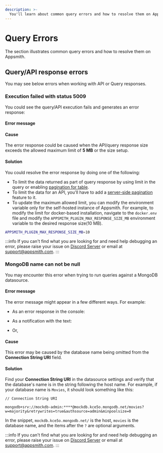 ```yaml
---
description: >-
  You'll learn about common query errors and how to resolve them on Appsmith.
---
```

# Query Errors
The section illustrates common query errors and how to resolve them on Appsmith.

## Query/API response errors
You may see below errors when working with API or Query responses.

### Execution failed with status 5009
You could see the query/API execution fails and generates an error response:

<Message
 messageContainerClassName="error"
messageContent="<QUERY_OR_API_NAME> action returned an error response. Response size exceeded the maximum supported size of <SIZE_SPECIFIED_IN_FILE> MB. Please use LIMIT to reduce the amount of data fetched."></Message>

#### Error message
<Message
 messageContainerClassName='error'
messageContent='Response size exceeded the maximum supported size of <SIZE_SPECIFIED_IN_FILE> MB. Please use LIMIT to reduce the amount of data fetched.'></Message>


#### Cause
The error response could be caused when the API/query response size exceeds the allowed maximum limit of **5 MB** or the size setup.


#### Solution
You could resolve the error response by doing one of the following:
* To limit the data returned as part of query response by using limit in the query or enabling [pagination for table](/build-apps/how-to-guides/Server-side-pagination-in-table). 
* To limit the data for an API, you'll have to add a [server-side pagination](/build-apps/how-to-guides/Server-side-pagination-in-table) feature to it.
* To update the maximum allowed limit, you can modify the environment variable only for the self-hosted instance of Appsmith. For example, to modify the limit for docker-based installation, navigate to the `docker.env` file and modify the `APPSMITH_PLUGIN_MAX_RESPONSE_SIZE_MB` environment variable to the desired response size(10 MB).

```bash
APPSMITH_PLUGIN_MAX_RESPONSE_SIZE_MB=10
```
:::info
If you can't find what you are looking for and need help debugging an error, please raise your issue on [Discord Server](https://discord.com/invite/rBTTVJp) or email at support@appsmith.com.
:::

### MongoDB name can not be null

You may encounter this error when trying to run queries against a MongoDB datasource.

#### Error message

The error message might appear in a few different ways. For example:

- As an error response in the console:
<Message messageContainerClassName="error" messageContent="{ message: 'name can not be null', type: 'PLUGIN_EXECUTION', subType: undefined }"></Message>

- As a notification with the text:
<Message messageContainerClassName="error" messageContent="Mongo is not correctly configured. Please fix the following and then re-run: [Missing default database name.]"></Message>
  
- Or,
<Message messageContainerClassName="error" messageContent="Missing default database name."></Message>

#### Cause

This error may be caused by the database name being omitted from the **Connection String URI** field.

#### Solution

Find your **Connection String URI** in the datasource settings and verify that the database's name is in the string following the host name. For example, if your database name is `Movies`, it should look something like this:

```
// Connection String URI

mongodb+srv://mockdb-admin:****@mockdb.kce5o.mongodb.net/movies?w=majority&retrywrites=true&authsource=admin&minpoolsize=0
```

In the snippet, `mockdb.kce5o.mongodb.net/` is the host, `movies` is the database name, and the items after the `?` are optional arguments.


:::info
If you can't find what you are looking for and need help debugging an error, please raise your issue on [Discord Server](https://discord.com/invite/rBTTVJp) or email at support@appsmith.com.
:::
